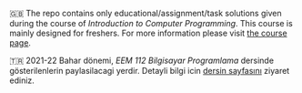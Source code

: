 :gb: The repo contains only educational/assignment/task solutions given during the course of *Introduction to Computer Programming*. This course is mainly designed for freshers. For more information please visit [the course page](http://oku.ozturkibrahim.com/ProgrammingC.php).

:tr: 2021-22 Bahar dönemi, *EEM 112 Bilgisayar Programlama* dersinde gösterilenlerin paylasilacagi yerdir. Detayli bilgi icin [dersin sayfasını](http://oku.ozturkibrahim.com/ProgrammingC.php) ziyaret ediniz.
